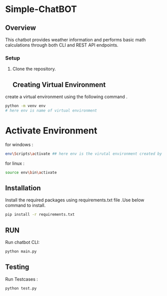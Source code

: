 # Simple-ChatBOT
## Overview
This chatbot provides weather information and performs basic math calculations through both CLI and REST API endpoints.

### Setup
1. Clone the repository.
   ## Creating Virtual Environment 
create a virtual environment using the following command .
```sh
python -m venv env 
# here env is name of virtual environment 
```
# Activate Environment
for windows :
```sh
env\Scripts\activate ## here env is the virutal environment created by you
```
for linux :
```sh
source env\bin\activate
```

## Installation 
Install the required packages using requirements.txt file .Use below command to install.
```sh
pip install -r requirements.txt
```

## RUN 
Run chatbot CLI:
```sh
python main.py
```
## Testing 
Run Testcases :
```sh
python test.py
```
